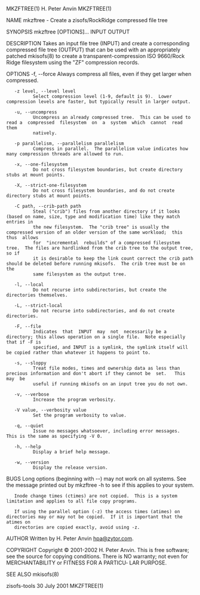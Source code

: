 MKZFTREE(1)                                                       H. Peter Anvin                                                       MKZFTREE(1)

NAME
       mkzftree - Create a zisofs/RockRidge compressed file tree

SYNOPSIS
       mkzftree [OPTIONS]... INPUT OUTPUT

DESCRIPTION
       Takes  an  input  file tree (INPUT) and create a corresponding compressed file tree (OUTPUT) that can be used with an appropriately patched
       mkisofs(8) to create a transparent-compression ISO 9660/Rock Ridge filesystem using the "ZF" compression records.

OPTIONS
       -f, --force
              Always compress all files, even if they get larger when compressed.

       -z level, --level level
              Select compression level (1-9, default is 9).  Lower compression levels are faster, but typically result in larger output.

       -u, --uncompress
              Uncompress an already compressed tree.  This can be used to read a  compressed  filesystem  on  a  system  which  cannot  read  them
              natively.

       -p parallelism, --parallelism parallelism
              Compress in parallel.  The parallelism value indicates how many compression threads are allowed to run.

       -x, --one-filesystem
              Do not cross filesystem boundaries, but create directory stubs at mount points.

       -X, --strict-one-filesystem
              Do not cross filesystem boundaries, and do not create directory stubs at mount points.

       -C path, --crib-path path
              Steal ("crib") files from another directory if it looks (based on name, size, type and modification time) like they match entries in
              the new filesystem.  The "crib tree" is usually the compressed version of an older version of the same workload;  this  thus  allows
              for  "incremental  rebuilds" of a compressed filesystem tree.  The files are hardlinked from the crib tree to the output tree, so if
              it is desirable to keep the link count correct the crib path should be deleted before running mkisofs.  The crib tree must be on the
              same filesystem as the output tree.

       -l, --local
              Do not recurse into subdirectories, but create the directories themselves.

       -L, --strict-local
              Do not recurse into subdirectories, and do not create directories.

       -F, --file
              Indicates  that  INPUT  may  not  necessarily be a directory; this allows operation on a single file.  Note especially that if -F is
              specified, and INPUT is a symlink, the symlink itself will be copied rather than whatever it happens to point to.

       -s, --sloppy
              Treat file modes, times and ownership data as less than precious information and don't abort if they cannot be  set.   This  may  be
              useful if running mkisofs on an input tree you do not own.

       -v, --verbose
              Increase the program verbosity.

       -V value, --verbosity value
              Set the program verbosity to value.

       -q, --quiet
              Issue no messages whatsoever, including error messages.  This is the same as specifying -V 0.

       -h, --help
              Display a brief help message.

       -w, --version
              Display the release version.

BUGS
       Long  options  (beginning  with --) may not work on all systems.  See the message printed out by mkzftree -h to see if this applies to your
       system.

       Inode change times (ctimes) are not copied.  This is a system limitation and applies to all file copy programs.

       If using the parallel option (-z) the access times (atimes) on directories may or may not be copied.  If it is important that the atimes on
       directories are copied exactly, avoid using -z.

AUTHOR
       Written by H. Peter Anvin <hpa@zytor.com>.

COPYRIGHT
       Copyright © 2001-2002 H. Peter Anvin.
       This is free software; see the source for copying conditions.  There is NO warranty; not even for MERCHANTABILITY or FITNESS FOR A PARTICU‐
       LAR PURPOSE.

SEE ALSO
       mkisofs(8)

zisofs-tools                                                       30 July 2001                                                        MKZFTREE(1)
